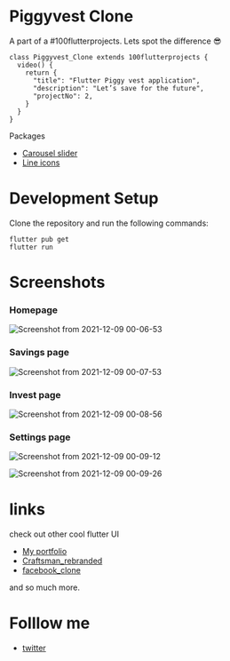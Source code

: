 # Piggyvest Clone
A part of a #100flutterprojects. Lets spot the difference 😎
```
class Piggyvest_Clone extends 100flutterprojects {
  video() {
    return {
      "title": "Flutter Piggy vest application",
      "description": "Let’s save for the future",
      "projectNo": 2,
    }
  }
}
```
Packages
- [Carousel slider](https://pub.dev/packages/carousel_slider)
- [Line icons](https://pub.dev/packages/line_icons)


# Development Setup
Clone the repository and run the following commands:

```
flutter pub get
flutter run
```
# Screenshots
### Homepage
![Screenshot from 2021-12-09 00-06-53](https://user-images.githubusercontent.com/68930312/145307627-f2b9c558-5b7d-439e-9ba3-74a332c1f4af.png)

### Savings page
![Screenshot from 2021-12-09 00-07-53](https://user-images.githubusercontent.com/68930312/145307641-74d0b7bf-fd3d-44b1-92a4-970a11d21baa.png)

### Invest page 
![Screenshot from 2021-12-09 00-08-56](https://user-images.githubusercontent.com/68930312/145307685-dd881439-9bec-41b9-9074-c16390e953d4.png)

### Settings page
![Screenshot from 2021-12-09 00-09-12](https://user-images.githubusercontent.com/68930312/145307724-b65def97-1991-44b4-9ab2-dc0295b45661.png)


![Screenshot from 2021-12-09 00-09-26](https://user-images.githubusercontent.com/68930312/145307734-74412036-fc96-40cf-9607-21e705ba7ad1.png)



# links 

check out other cool flutter UI
- [My portfolio](https://github.com/Akinsola1/flutter_portfolio)
- [Craftsman_rebranded](https://github.com/Akinsola1/CraftsMan_rebranded/blob/master/README.md)
- [facebook_clone]()

and so much more. 


# Folllow me 

- [twitter](https://twitter.com/AkindoyinFaruq)
